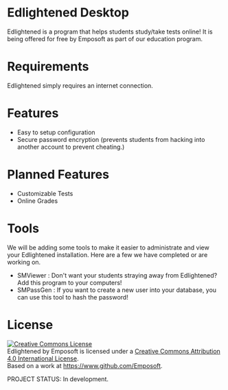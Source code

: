 Edlightened Desktop
=============

Edlightened is a program that helps students study/take tests online! It is being offered for free by Emposoft as part of our education program. 

Requirements
============

Edlightened simply requires an internet connection. 

Features
========

  - Easy to setup configuration
  - Secure password encryption (prevents students from hacking into another account to prevent cheating.)

Planned Features
================

  - Customizable Tests
  - Online Grades
  
Tools
=====
We will be adding some tools to make it easier to administrate and view your Edlightened installation.
Here are a few we have completed or are working on.

  - SMViewer : Don't want your students straying away from Edlightened? Add this program to your computers!
  - SMPassGen : If you want to create a new user into your database, you can use this tool to hash the password!

License
=======
<a rel="license" href="http://creativecommons.org/licenses/by/4.0/deed.en_US"><img alt="Creative Commons License" style="border-width:0" src="http://i.creativecommons.org/l/by/4.0/88x31.png" /></a><br /><span xmlns:dct="http://purl.org/dc/terms/" property="dct:title">Edlightened</span> by <span xmlns:cc="http://creativecommons.org/ns#" property="cc:attributionName">Emposoft</span> is licensed under a <a rel="license" href="http://creativecommons.org/licenses/by/4.0/deed.en_US">Creative Commons Attribution 4.0 International License</a>.<br />Based on a work at <a xmlns:dct="http://purl.org/dc/terms/" href="https://www.github.com/Emposoft" rel="dct:source">https://www.github.com/Emposoft</a>.


PROJECT STATUS: In development. 
